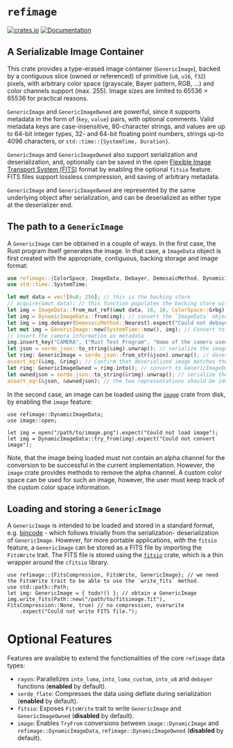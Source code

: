 # `refimage`
[![crates.io](https://img.shields.io/crates/v/refimage)](https://crates.io/crates/refimage)
[![Documentation](https://docs.rs/refimage/badge.svg)](https://docs.rs/refimage)

## A Serializable Image Container

This crate provides a type-erased image container (`GenericImage`), backed by a contiguous
slice (owned or referenced) of primitive (`u8`, `u16`, `f32`) pixels, with arbitrary
color space (grayscale, Bayer pattern, RGB, ...) and color channels support (max. 255).
Image sizes are limited to 65536 &times; 65536 for practical reasons.

`GenericImage` and `GenericImageOwned` are powerful, since it supports metadata in the form of (`key`, `value`) pairs,
with optional comments. Valid metadata keys are case-insensitive, 80-character strings, and
values are up to 64-bit integer types, 32- and 64-bit floating point numbers, strings up-to 
4096 characters, or `std::time::{SystemTime, Duration}`.

`GenericImage` and `GenericImageOwned` also support serialization and deserialization, and, optionally can be saved
in the open [Flexible Image Transport System (FITS)](https://fits.gsfc.nasa.gov/fits_standard.html)
format by enabling the optional `fitsio` feature. FITS files support lossless compression,
and saving of arbitrary metadata.

`GenericImage` and `GenericImageOwned` are represented by the same underlying object
after serialization, and can be deserialized as either type at the deserializer end.

## The path to a `GenericImage`

A `GenericImage` can be obtained in a couple of ways. In the first case, the Rust program
itself generates the image. In that case, a `ImageData` object is first created with the
appropriate, contiguous, backing storage and image format:
```rust
use refimage::{ColorSpace, ImageData, Debayer, DemosaicMethod, DynamicImageData, GenericImage, GenericImageOwned};
use std::time::SystemTime;

let mut data = vec![0u8; 256]; // this is the backing store
// acquire(&mut data); // this function populates the backing store with the image pixels
let img = ImageData::from_mut_ref(&mut data, 16, 16, ColorSpace::Grbg).unwrap(); // Create a 4x4 image backed by the vector
let img = DynamicImageData::from(img); // convert the `ImageData` object to `DynamicImageData`
let img = img.debayer(DemosaicMethod::Nearest).expect("Could not debayer"); // debayer the image using nearest neighbor method
let mut img = GenericImage::new(SystemTime::now(), img); // Convert to a GenericImage
// insert the camera information as metadata
img.insert_key("CAMERA", ("Rust Test Program", "Name of the camera used to capture the image"));
let json = serde_json::to_string(&img).unwrap(); // serialize the image to JSON
let rimg: GenericImage = serde_json::from_str(&json).unwrap(); // deserialize to GenericImage
assert_eq!(&img, &rimg); // Confirm that deserialized image matches the original
let rimg: GenericImageOwned = rimg.into(); // convert to GenericImageOwned
let ownedjson = serde_json::to_string(&rimg).unwrap(); // serialize the image to JSON
assert_eq!(&json, &ownedjson); // the two representations should be identical
```

In the second case, an image can be loaded using the [`image`](https://crates.io/crates/image) crate from disk, by enabling the `image` feature:
```rust,no_run
use refimage::DynamicImageData;
use image::open;

let img = open("/path/to/image.png").expect("Could not load image");
let img = DynamicImageData::try_from(img).expect("Could not convert image");
```
Note, that the image being loaded must not contain an alpha channel for the conversion to be
successful in the current implementation. However, the `image` crate provides methods to
remove the alpha channel. A custom color space can be used for such an image, however,
the user must keep track of the custom color space information.

## Loading and storing a `GenericImage`
A `GenericImage` is intended to be loaded and stored in a standard format, e.g. [bincode](https://crates.io/crates/bincode) - which follows trivially from the serialization-
deserialization of `GenericImage`. However, for more portable applications, with the `fitsio`
feature, a `GenericImage` can be stored as a FITS file by importing the `FitsWrite` trait. 
The FITS file is stored using the [`fitsio`](https://crates.io/crates/fitsio) crate, which is a thin wrapper around the `cfitsio` library.
```rust,no_run
use refimage::{FitsCompression, FitsWrite, GenericImage}; // we need the FitsWrite trait to be able to use the `write_fits` method.
use std::path::Path;
let img: GenericImage = { todo!() }; // obtain a GenericImage
img.write_fits(Path::new("/path/to/fitsimage.fit"), FitsCompression::None, true) // no compression, overwrite
    .expect("Could not write FITS file.");
```
# Optional Features
Features are available to extend the functionalities of the core `refimage` data types:
- `rayon`: Parallelizes `into_luma`, `into_luma_custom`, `into_u8` and `debayer` functions (<b>enabled</b> by default).
- `serde_flate`: Compresses the data using deflate during serialization (<b>enabled</b> by default).
- `fitsio`: Exposes `FitsWrite` trait to write `GenericImage` and `GenericImageOwned` (<b>disabled</b> by default).
- `image`: Enables `TryFrom` conversions between `image::DynamicImage` and `refimage::DynamicImageData`, `refimage::DynamicImageOwned` (<b>disabled</b> by default).
